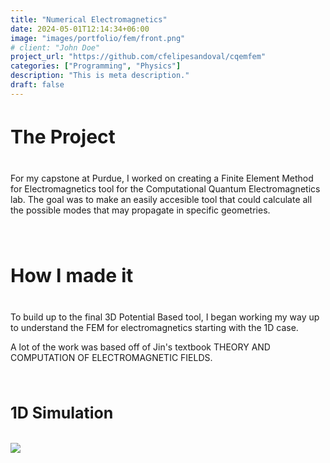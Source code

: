 ```yaml
---
title: "Numerical Electromagnetics"
date: 2024-05-01T12:14:34+06:00
image: "images/portfolio/fem/front.png"
# client: "John Doe"
project_url: "https://github.com/cfelipesandoval/cqemfem"
categories: ["Programming", "Physics"]
description: "This is meta description."
draft: false
---
```


<h4 class="text-center" style="font-size: 30px">
The Project
</h4>

For my capstone at Purdue, I worked on creating a Finite Element Method for Electromagnetics tool for the Computational Quantum Electromagnetics lab. The goal was to make an easily accesible tool that could calculate all the possible modes that may propagate in specific geometries.

<h4 class="text-center" style="font-size: 30px">
<br>How I made it
</h4>

To build up to the final 3D Potential Based tool, I began working my way up to understand the FEM for electromagnetics starting with the 1D case. 

A lot of the work was based off of Jin's textbook THEORY AND COMPUTATION OF ELECTROMAGNETIC FIELDS.

<h4 style="font-size: 25px">
<br>1D Simulation
</h4>

<img src="/images/portfolio/fem/1d.png" class="postimage">




